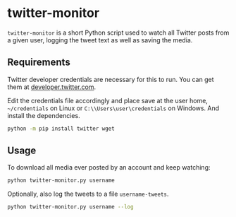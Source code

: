 # twitter-monitor

```twitter-monitor``` is a short Python script used to watch all Twitter posts from a given user, logging the tweet text as well as saving the media. 

## Requirements

Twitter developer credentials are necessary for this to run. You can get them at [developer.twitter.com](developer.twitter.com).

Edit the credentials file accordingly and place save at the user home, ```~/credentials``` on Linux or ```C:\\Users\user\credentials``` on Windows.
And install the dependencies.
```sh
python -m pip install twitter wget
```

## Usage

To download all media ever posted by an account and keep watching:

```sh
python twitter-monitor.py username
```

Optionally, also log the tweets to a file ```username-tweets```.

```sh
python twitter-monitor.py username --log
```
